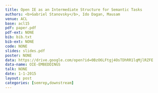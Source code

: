 ```yaml
---
title: Open IE as an Intermediate Structure for Semantic Tasks
authors: <b>Gabriel Stanovsky</b>, Ido Dagan, Mausam
venue: ACL
base: acl15
pdf: paper.pdf
pdf-ext: NONE
bib: bib.txt
bib-ext: NONE
code: NONE
slides: slides.pdf
poster: NONE
data: https://drive.google.com/open?id=0BzO6LFtgj4OsTDhRR1lqMjlRZFE
data-name: OIE-EMBEDDINGS
talk: NONE
date: 1-1-2015
layout: post
categories: [semrep,downstream]
---
```

